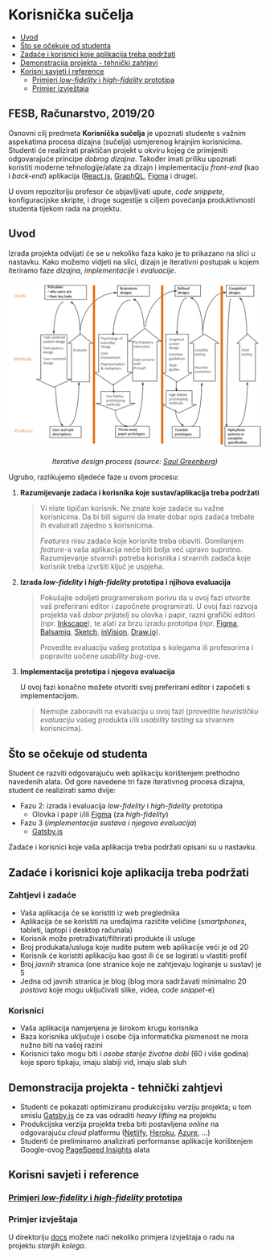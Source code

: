 # Korisnička sučelja <!-- omit in toc -->

<!-- markdownlint-disable MD007 -->

- [Uvod](#uvod)
- [Što se očekuje od studenta](#Što-se-očekuje-od-studenta)
- [Zadaće i korisnici koje aplikacija treba podržati](#zadaće-i-korisnici-koje-aplikacija-treba-podržati)
- [Demonstracija projekta - tehnički zahtjevi](#demonstracija-projekta---tehnički-zahtjevi)
- [Korisni savjeti i reference](#korisni-savjeti-i-reference)
  - [Primjeri _low-fidelity_ i _high-fidelity_ prototipa](#primjeri-_low-fidelity_-i-_high-fidelity_-prototipa)
  - [Primjer izvještaja](#primjer-izvještaja)

## FESB, Računarstvo, 2019/20 <!-- omit in toc -->

Osnovni cilj predmeta **Korisnička sučelja** je upoznati studente s važnim aspekatima procesa dizajna (sučelja) usmjerenog krajnjim korisnicima. Studenti će realizirati praktičan projekt u okviru kojeg će primjeniti odgovarajuće principe _dobrog dizajna_. Također imati priliku upoznati koristiti moderne tehnologije/alate za dizajn i implementaciju _front-end_ (kao i _back-end_) aplikacija ([React.js](https://reactjs.org), [GraphQL](https://graphql.org), [Figma](https://www.figma.com) i druge).

U ovom repozitoriju profesor će objavljivati upute, _code snippete_, konfiguracijske skripte, i druge sugestije s ciljem povećanja produktivnosti studenta tijekom rada na projektu.

## Uvod

Izrada projekta odvijati će se u nekoliko faza kako je to prikazano na slici u nastavku. Kako možemo vidjeti na slici, dizajn je iterativni postupak u kojem iteriramo faze _dizajna_, _implementacije_ i _evaluacije_.

<!-- markdownlint-disable MD033 -->
<p align="center">
    <img src="./img/interface_design_process.png" width="600px" height="auto"/>
    <br><br>
    <em>Iterative design process (source: <a href="http://saul.cpsc.ucalgary.ca/pmwiki.php/HCIResources/HCILectures">Saul Greenberg</a>)</em>
</p>
<!-- markdownlint-disable MD033 -->

Ugrubo, razlikujemo sljedeće faze u ovom procesu:

1. **Razumijevanje zadaća i korisnika koje sustav/aplikacija treba podržati**
  
   > Vi niste tipičan korisnik. Ne znate koje zadaće su važne korisnicima. Da bi bili sigurni da imate dobar opis zadaća trebate ih evaluirati zajedno s korisnicima.
   >
   > _Features_ nisu zadaće koje korisnite treba obaviti. Gomilanjem _feature_-a vaša aplikacija neće biti bolja već upravo suprotno. Razumijevanje stvarnih potreba korisnika i stvarnih zadaća koje korisnik treba izvršiti ključ je uspjeha.

2. **Izrada _low-fidelity_ i _high-fidelity_ prototipa i njihova evaluacija**

   > Pokušajte odoljeti programerskom porivu da u ovoj fazi otvorite vaš preferirani editor i započnete programirati. U ovoj fazi razvoja projekta vaš _dobar prijatelj_ su olovka i papir, razni grafički editori (npr. [Inkscape](https://inkscape.org/en/)), te alati za brzu izradu prototipa (npr. [Figma](https://www.figma.com), [Balsamiq](https://balsamiq.com), [Sketch](https://www.sketchapp.com), [inVision](https://www.invisionapp.com), [Draw.io](https://www.draw.io/)). 
   >
   > Provedite evaluaciju vašeg prototipa s kolegama ili profesorima i popravite uočene _usability bug_-ove.

3. **Implementacija prototipa i njegova evaluacija**

   U ovoj fazi konačno možete otvoriti svoj preferirani editor i započeti s implementacijom.

   > Nemojte zaboraviti na evaluaciju u ovoj fazi (provedite _heurističku evaluaciju_ vašeg produkta i/ili _usability testing_ sa stvarnim korisnicima).

## Što se očekuje od studenta

Student će razviti odgovarajuću web aplikaciju korištenjem prethodno navedenih alata. Od gore navedene tri faze iterativnog procesa dizajna, student će realizirati samo dvije:

- Fazu 2: izrada i evaluacija _low-fidelity_ i _high-fidelity_ prototipa
  - Olovka i papir i/ili [Figma](https://www.figma.com) (za _high-fidelity_)
- Fazu 3 (_implementacija sustava i njegova evaluacija_)
  - [Gatsby.js](https://www.gatsbyjs.org)

Zadaće i korisnici koje vaša aplikacija treba podržati opisani su u nastavku.

## Zadaće i korisnici koje aplikacija treba podržati

### Zahtjevi i zadaće <!-- omit in toc -->

- Vaša aplikacija će se koristiti iz web preglednika
- Aplikacija će se koristiti na uređajima razičite veličine (_smartphones_, tableti, laptopi i desktop računala)
- Korisnik može pretraživati/filtrirati produkte ili usluge
- Broj produkata/usluga koje nudite putem web aplikacije veći je od 20
- Korisnik će koristiti aplikaciju kao gost ili će se logirati u vlastiti profil
- Broj _javnih_ stranica (one stranice koje ne zahtjevaju logiranje u sustav) je 5
- Jedna od javnih stranica je blog (blog mora sadržavati minimalno 20 _postova_ koje mogu uključivati slike, videa, _code snippet_-e)

### Korisnici <!-- omit in toc -->

- Vaša aplikacija namjenjena je širokom krugu korisnika
- Baza korisnika uključuje i osobe čija informatička pismenost ne mora nužno biti na vašoj razini
- Korisnici tako mogu biti i _osobe starije životne dobi_ (60 i više godina) koje sporo tipkaju, imaju slabiji vid, imaju slab sluh

## Demonstracija projekta - tehnički zahtjevi

- Studenti će pokazati optimiziranu produkcijsku verziju projekta; u tom smislu [Gatsby.js](https://www.gatsbyjs.org) će za vas odraditi _heavy lifting_ na projektu
- Produkcijska verzija projekta treba biti postavljena _online_ na odgovarajuću _cloud_ platformu ([Netlify](https://www.netlify.com/), [Heroku](https://www.heroku.com/), [Azure](https://azure.microsoft.com), ...)
- Studenti će preliminarno analizirati performanse aplikacije korištenjem Google-ovog [PageSpeed Insights](https://developers.google.com/speed/pagespeed/insights/) alata

## Korisni savjeti i reference

### [Primjeri _low-fidelity_ i _high-fidelity_ prototipa](prototyping/README.md)

### Primjer izvještaja

U direktoriju [docs](docs/) možete naći nekoliko primjera izvještaja o radu na projektu _starijih kolega_.
